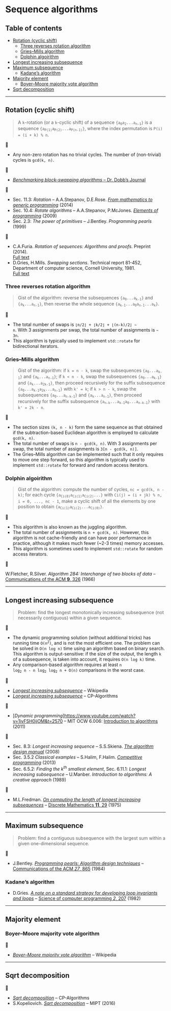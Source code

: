 # Sequence algorithms <!-- omit in toc -->

## Table of contents <!-- omit in toc -->

- [Rotation (cyclic shift)](#rotation-cyclic-shift)
	- [Three reverses rotation algorithm](#three-reverses-rotation-algorithm)
	- [Gries&ndash;Mills algorithm](#griesndashmills-algorithm)
	- [Dolphin algoirithm](#dolphin-algoirithm)
- [Longest increasing subsequence](#longest-increasing-subsequence)
- [Maximum subsequence](#maximum-subsequence)
	- [Kadane’s algorithm](#kadanes-algorithm)
- [Majority element](#majority-element)
	- [Boyer&ndash;Moore majority vote algorithm](#boyerndashmoore-majority-vote-algorithm)
- [Sqrt decomposition](#sqrt-decomposition)

---

## Rotation (cyclic shift)

> A `k`-rotation (or a `k`-cyclic shift) of a sequence <code>{a<sub>0</sub>a<sub>2</sub>...a<sub>n-1</sub>}</code> is a sequence <code>{a<sub>P(1)</sub>a<sub>P(2)</sub>...a<sub>P(n-1)</sub>}</code>, where the index permutation is `P(i) = (i + k) % n`.

:memo:

- Any non-zero rotation has no trivial cycles. The number of (non-trivial) cycles is `gcd(k, n)`.

:link:

- [*Benchmarking block-swapping algorithms* &ndash; Dr. Dobb’s Journal](http://www.drdobbs.com/parallel/benchmarking-block-swapping-algorithms/232900395)

:book:

- Sec. 11.3: *Rotation* &ndash; A.A.Stepanov, D.E.Rose. [*From mathematics to generic programming*](http://www.fm2gp.com/) (2014)
- Sec. 10.4: *Rotate algorithms* &ndash; A.A.Stepanov, P.McJones. [*Elements of programming*](http://elementsofprogramming.com/) (2009)
- Sec. 2.3: *The power of primitives* &ndash; J.Bentley. *Programming pearls* (1999)

:page_facing_up:

- C.A.Furia. *Rotation of sequences: Algorithms and proofs*. Preprint (2014).\
[Full text](https://arxiv.org/abs/1406.5453)
- D.Gries, H.Mills. *Swapping sections*. Technical report 81-452, Department of computer science, Cornell University, 1981.\
[Full text](https://hdl.handle.net/1813/6292)

### Three reverses rotation algorithm

> Gist of the algorithm: reverse the subsequences <code>{a<sub>0</sub>...a<sub>k-1</sub>}</code> and <code>{a<sub>k</sub>...a<sub>n-1</sub>}</code>, then reverse the whole sequence <code>{a<sub>k-1</sub>...a<sub>0</sub>a<sub>n-1</sub>...a<sub>k</sub>}</code>.

:memo:

- The total number of swaps is <code>&lfloor;n/2&rfloor; + &lfloor;k/2&rfloor; + &lfloor;(n-k)/2&rfloor; &sim; n</code>. With 3 assignments per swap, the total number of assignments is <code>&sim; 3n</code>.
- This algorithm is typically used to implement `std::rotate` for bidirectional iterators.

### Gries&ndash;Mills algorithm

> Gist of the algorithm: if `k = n - k`, swap the subsequences <code>{a<sub>0</sub>...a<sub>k-1</sub>}</code> and <code>{a<sub>k</sub>...a<sub>n-1</sub>}</code>; if `k < n - k`, swap the subsequences <code>{a<sub>0</sub>...a<sub>k-1</sub>}</code> and <code>{a<sub>k</sub>...a<sub>2k-1</sub>}</code>, then proceed recursively for the suffix subsequence <code>{a<sub>0</sub>...a<sub>k-1</sub>a<sub>2k</sub>...a<sub>n-1</sub>}</code> with `k' = k`; if `k > n - k`, swap the subsequences <code>{a<sub>0</sub>...a<sub>n-k-1</sub>}</code> and <code>{a<sub>k</sub>...a<sub>n-1</sub>}</code>, then proceed recursively for the suffix subsequence <code>{a<sub>n-k</sub>...a<sub>k-1</sub>a<sub>0</sub>...a<sub>n-k-1</sub>}</code> with `k' = 2k - n`.

:memo:

- The section sizes `(k, n - k)` form the same sequence as that obtained if the subtraction-based Euclidean algorithm is employed to calculate `gcd(k, n)`.
- The total number of swaps is `n - gcd(k, n)`. With 3 assignments per swap, the total number of assignments is `3[n - gcd(k, n)]`.
- The Gries&ndash;Mills algorithm can be implemented such that it only requires to move one step forward, so this algorithm is typically used to implement `std::rotate` for forward and random access iterators.

### Dolphin algoirithm

> Gist of the algorithm: compute the number of cycles, `nc = gcd(k, n - k)`; for each cycle <code>{a<sub>Ci(0)</sub>a<sub>Ci(1)</sub>a<sub>Ci(2)</sub>...}</code> with `Ci(j) = (i + jk) % n, i = 0, ..., nc - 1`, make a cyclic shift of all the elements by one position to obtain <code>{a<sub>Ci(1)</sub>a<sub>Ci(2)</sub>...a<sub>Ci(0)</sub>}</code>.

:memo:

- This algorithm is also known as the juggling algorithm.
- The total number of assignments is `n + gcd(k, n)`. However, this algorithm is not cache-friendly and can have poor performance in practice, although it makes much fewer (~2-3 times) memory accesses.
- This algorithm is sometimes used to implement `std::rotate` for random access iterators.

:page_facing_up:

W.Fletcher, R.Silver. *Algorithm 284: Interchange of two blocks of data* &ndash; [Communications of the ACM **9**, 326](https://dx.doi.org/10.1145/355592.365609) (1966)

---

## Longest increasing subsequence

> Problem: find the longest monotonically increasing subsequence (not necessarily contiguous) within a given sequence.

:memo:

- The dynamic programming solution (without additional tricks) has running time <code>O(n<sup>2</sup>)</code>, and is not the most efficient one. The problem can be solved in `O(n log n)` time using an algorithm based on binary search. This algorithm is output-sensitive: if the size of the output, the length `k` of a subsequence, is taken into account, it requires `O(n log k)` time.
- Any comparison-based algorithm requires at least <code>n log<sub>2</sub> n - n log<sub>2</sub> log<sub>2</sub> n + O(n)</code> comparisons in the worst case.

:link:

- [*Longest increasing subsequence*](https://en.wikipedia.org/wiki/Longest_increasing_subsequence) &ndash; Wikipedia
- [*Longest increasing subsequence*](https://cp-algorithms.com/sequences/longest_increasing_subsequence.html) &ndash; CP-Algorithms

:movie_camera:

- [*Dynamic programming*]https://www.youtube.com/watch?v=1ivFSH0ijOM&t=2570 &ndash; MIT OCW 6.006: [Introduction to algorithms](https://ocw.mit.edu/courses/electrical-engineering-and-computer-science/6-006-introduction-to-algorithms-fall-2011/index.htm) (2011)

:book:

- Sec. 8.3: *Longest increasing sequence* &ndash; S.S.Skiena. [*The algorithm design manual*](http://www.algorist.com/) (2008)
- Sec. 3.5.2 *Classical examples* &ndash; S.Halim, F.Halim. [*Competitive programming*](https://cpbook.net/) (2013)
- Sec. 6.5.2: *Finding the k<sup>th</sup> smallest element*, Sec. 6.11.1: *Longest increasing subsequence* &ndash; U.Manber. *Introduction to algorithms: A creative approach* (1989)

:page_facing_up:

- M.L.Fredman. [*On computing the length of longest increasing subsequences*](https://core.ac.uk/download/pdf/82290717.pdf) &ndash; [Discrete Mathematics **11**, 29](https://dx.doi.org/10.1016/0012-365X(75)90103-X) (1975)

<!--### Counting the number of longest increasing subsequences-->

---

## Maximum subsequence

> Problem: find a contiguous subsequence with the largest sum within a given one-dimensional sequence.

:page_facing_up:

- J.Bentley. [*Programming pearls: Algorithm design techniques*](http://akira.ruc.dk/~keld/teaching/algoritmedesign_f03/Artikler/05/Bentley84.pdf) &ndash; [Communications of the ACM *27*, 865](https://dx.doi.org/10.1145/358234.381162) (1984)

### Kadane’s algorithm

- D.Gries. [*A note on a standard strategy for developing loop invariants and loops*](https://core.ac.uk/download/pdf/82596333.pdf) &ndash; [Science of computer programming *2*, 207](https://dx.doi.org/10.1016/0167-6423(83)90015-1) (1982)

---

## Majority element

### Boyer&ndash;Moore majority vote algorithm

:link:

- [*Boyer&ndash;Moore majority vote algorithm*](https://en.wikipedia.org/wiki/Boyer%E2%80%93Moore_majority_vote_algorithm) &ndash; Wikipedia

---

## Sqrt decomposition

:link:

- [*Sqrt decomposition*](https://cp-algorithms.com/data_structures/sqrt_decomposition.html) &ndash; CP-Algorithms
- S.Kopeliovich. [*Sqrt decomposition*](http://acm.math.spbu.ru/~sk1/mm/lections/mipt2016-sqrt/mipt-2016-burunduk1-sqrt.en.pdf) &ndash; MIPT (2016)
